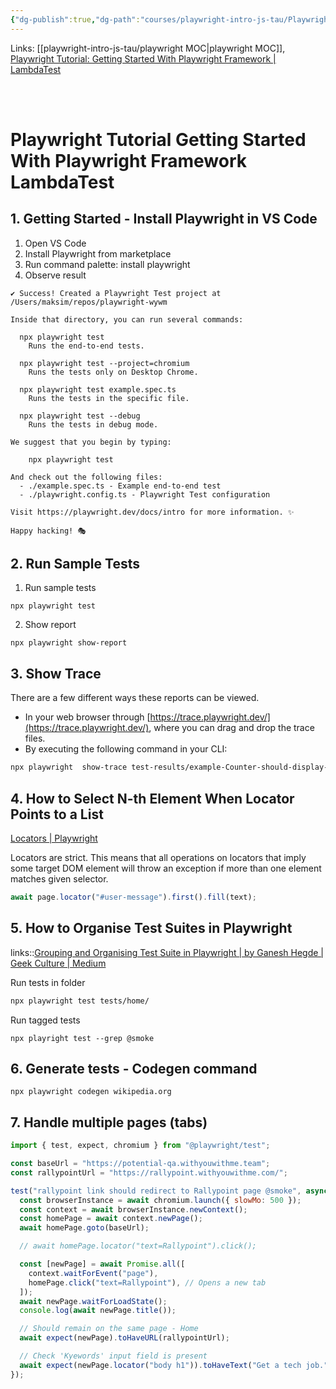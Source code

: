 ```yaml
---
{"dg-publish":true,"dg-path":"courses/playwright-intro-js-tau/Playwright Tutorial Getting Started With Playwright Framework LambdaTest.md","permalink":"/courses/playwright-intro-js-tau/playwright-tutorial-getting-started-with-playwright-framework-lambda-test/","tags":["playwright"],"created":"","updated":""}
---
```



Links: [[playwright-intro-js-tau/playwright MOC\|playwright MOC]], [Playwright Tutorial: Getting Started With Playwright Framework | LambdaTest](https://www.lambdatest.com/blog/playwright-framework/)

<br ><br >

# Playwright Tutorial Getting Started With Playwright Framework LambdaTest

## 1. Getting Started - Install Playwright in VS Code

1. Open VS Code
2. Install Playwright from marketplace 
3. Run command palette: install playwright
4. Observe result 

```Shell
✔ Success! Created a Playwright Test project at /Users/maksim/repos/playwright-wywm

Inside that directory, you can run several commands:

  npx playwright test
    Runs the end-to-end tests.

  npx playwright test --project=chromium
    Runs the tests only on Desktop Chrome.

  npx playwright test example.spec.ts
    Runs the tests in the specific file.

  npx playwright test --debug
    Runs the tests in debug mode.

We suggest that you begin by typing:

    npx playwright test

And check out the following files:
  - ./example.spec.ts - Example end-to-end test
  - ./playwright.config.ts - Playwright Test configuration

Visit https://playwright.dev/docs/intro for more information. ✨

Happy hacking! 🎭
```

## 2. Run Sample Tests

1. Run sample tests 

```Shell
npx playwright test
```

2. Show report

```Shell
npx playwright show-report
```

## 3. Show Trace

There are a few different ways these reports can be viewed.

- In your web browser through [https://trace.playwright.dev/](https://trace.playwright.dev/), where you can drag and drop the trace files.
- By executing the following command in your CLI:

```bash
npx playwright  show-trace test-results/example-Counter-should-display-the-current-number-of-todo-items-firefox/trace.zip
```

## 4. How to Select N-th Element When Locator Points to a List

[Locators | Playwright](https://playwright.dev/docs/locators#strictness)

Locators are strict. This means that all operations on locators that imply some target DOM element will throw an exception if more than one element matches given selector.

```js
await page.locator("#user-message").first().fill(text);
```

## 5. How to Organise Test Suites in Playwright

links::[Grouping and Organising Test Suite in Playwright | by Ganesh Hegde | Geek Culture | Medium](https://medium.com/geekculture/grouping-and-organising-test-suite-in-playwright-dccf2c55d776)

Run tests in folder

```bash
npx playwright test tests/home/
```

Run tagged tests

```shell
npx playright test --grep @smoke
```



## 6. Generate tests - Codegen command

```shell
npx playwright codegen wikipedia.org
```



## 7. Handle multiple pages (tabs)


```javascript
import { test, expect, chromium } from "@playwright/test";

const baseUrl = "https://potential-qa.withyouwithme.team";
const rallypointUrl = "https://rallypoint.withyouwithme.com/";

test("rallypoint link should redirect to Rallypoint page @smoke", async ({browser}) => {
  const browserInstance = await chromium.launch({ slowMo: 500 });
  const context = await browserInstance.newContext();
  const homePage = await context.newPage();
  await homePage.goto(baseUrl);

  // await homePage.locator("text=Rallypoint").click();

  const [newPage] = await Promise.all([
    context.waitForEvent("page"),
    homePage.click("text=Rallypoint"), // Opens a new tab
  ]);
  await newPage.waitForLoadState();
  console.log(await newPage.title());

  // Should remain on the same page - Home
  await expect(newPage).toHaveURL(rallypointUrl);

  // Check 'Kyewords' input field is present
  await expect(newPage.locator("body h1")).toHaveText("Get a tech job.");
});

```
